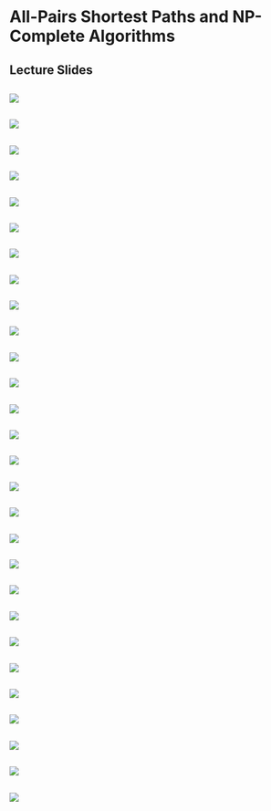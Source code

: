 # All-Pairs Shortest Paths and NP-Complete Algorithms

## Lecture Slides
![](https://github.com/claytonjwong/Algorithms-Stanford/blob/master/documentation/apsp_01.png)
---
![](https://github.com/claytonjwong/Algorithms-Stanford/blob/master/documentation/apsp_02.png)
---
![](https://github.com/claytonjwong/Algorithms-Stanford/blob/master/documentation/apsp_03.png)
---
![](https://github.com/claytonjwong/Algorithms-Stanford/blob/master/documentation/apsp_04.png)
---
![](https://github.com/claytonjwong/Algorithms-Stanford/blob/master/documentation/apsp_05.png)
---
![](https://github.com/claytonjwong/Algorithms-Stanford/blob/master/documentation/apsp_06.png)
---
![](https://github.com/claytonjwong/Algorithms-Stanford/blob/master/documentation/apsp_07.png)
---
![](https://github.com/claytonjwong/Algorithms-Stanford/blob/master/documentation/npc_01.png)
---
![](https://github.com/claytonjwong/Algorithms-Stanford/blob/master/documentation/npc_02.png)
---
![](https://github.com/claytonjwong/Algorithms-Stanford/blob/master/documentation/npc_03.png)
---
![](https://github.com/claytonjwong/Algorithms-Stanford/blob/master/documentation/npc_04.png)
---
![](https://github.com/claytonjwong/Algorithms-Stanford/blob/master/documentation/npc_05.png)
---
![](https://github.com/claytonjwong/Algorithms-Stanford/blob/master/documentation/npc_06.png)
---
![](https://github.com/claytonjwong/Algorithms-Stanford/blob/master/documentation/npc_07.png)
---
![](https://github.com/claytonjwong/Algorithms-Stanford/blob/master/documentation/npc_08.png)
---
![](https://github.com/claytonjwong/Algorithms-Stanford/blob/master/documentation/npc_09.png)
---
![](https://github.com/claytonjwong/Algorithms-Stanford/blob/master/documentation/npc_10.png)
---
![](https://github.com/claytonjwong/Algorithms-Stanford/blob/master/documentation/npc_11.png)
---
![](https://github.com/claytonjwong/Algorithms-Stanford/blob/master/documentation/npc_12.png)
---
![](https://github.com/claytonjwong/Algorithms-Stanford/blob/master/documentation/npc_13.png)
---
![](https://github.com/claytonjwong/Algorithms-Stanford/blob/master/documentation/npc_14.png)
---
![](https://github.com/claytonjwong/Algorithms-Stanford/blob/master/documentation/npc_15.png)
---
![](https://github.com/claytonjwong/Algorithms-Stanford/blob/master/documentation/npc_16.png)
---
![](https://github.com/claytonjwong/Algorithms-Stanford/blob/master/documentation/npc_17.png)
---
![](https://github.com/claytonjwong/Algorithms-Stanford/blob/master/documentation/npc_18.png)
---
![](https://github.com/claytonjwong/Algorithms-Stanford/blob/master/documentation/npc_19.png)
---
![](https://github.com/claytonjwong/Algorithms-Stanford/blob/master/documentation/npc_20.png)
---
![](https://github.com/claytonjwong/Algorithms-Stanford/blob/master/documentation/npc_21.png)
---
